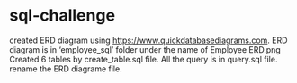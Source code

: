 # sql-challenge
created ERD diagram using https://www.quickdatabasediagrams.com.
ERD  diagram is in  ‘employee_sql’  folder under the name of Employee ERD.png
Created 6 tables by create_table.sql file.
All the query is in query.sql file. 
rename the ERD diagrame file.